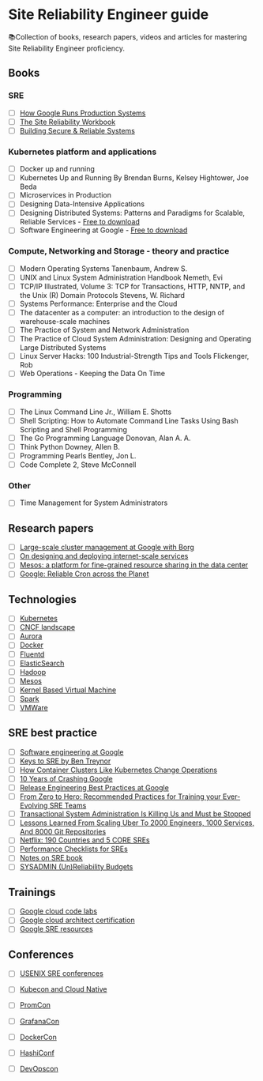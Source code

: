 # Site Reliability Engineer guide

📚Collection of books, research papers, videos and articles for mastering Site Reliability Engineer proficiency. 

## Books

### SRE

- [ ] [How Google Runs Production Systems](https://sre.google/sre-book/table-of-contents/)
- [ ] [The Site Reliability Workbook](https://sre.google/workbook/table-of-contents/)
- [ ] [Building Secure & Reliable Systems](https://google.github.io/building-secure-and-reliable-systems/raw/toc.html)

### Kubernetes platform and applications

- [ ] Docker up and running
- [ ] Kubernetes Up and Running By Brendan Burns, Kelsey Hightower, Joe Beda 
- [ ] Microservices in Production
- [ ] Designing Data-Intensive Applications
- [ ] Designing Distributed Systems: Patterns and Paradigms for Scalable, Reliable Services - [Free to download](https://azure.microsoft.com/en-us/resources/designing-distributed-systems/en-us/)
- [ ] Software Engineering at Google - [Free to download](https://abseil.io/resources/swe-book)

### Compute, Networking and Storage - theory and practice

- [ ] Modern Operating Systems Tanenbaum, Andrew S.
- [ ] UNIX and Linux System Administration Handbook Nemeth, Evi
- [ ] TCP/IP Illustrated, Volume 3: TCP for Transactions, HTTP, NNTP, and the Unix (R) Domain Protocols Stevens, W. Richard
- [ ] Systems Performance: Enterprise and the Cloud
- [ ] The datacenter as a computer: an introduction to the design of warehouse-scale machines
- [ ] The Practice of System and Network Administration
- [ ] The Practice of Cloud System Administration: Designing and Operating Large Distributed Systems
- [ ] Linux Server Hacks: 100 Industrial-Strength Tips and Tools Flickenger, Rob
- [ ] Web Operations - Keeping the Data On Time

### Programming

- [ ] The Linux Command Line Jr., William E. Shotts
- [ ] Shell Scripting: How to Automate Command Line Tasks Using Bash Scripting and Shell Programming
- [ ] The Go Programming Language Donovan, Alan A. A.
- [ ] Think Python Downey, Allen B. 
- [ ] Programming Pearls Bentley, Jon L.
- [ ] Code Complete 2, Steve McConnell

### Other

- [ ] Time Management for System Administrators

## Research papers

- [ ] [Large-scale cluster management at Google with Borg](http://static.googleusercontent.com/media/research.google.com/en//pubs/archive/43438.pdf)
- [ ] [On designing and deploying internet-scale services](https://www.usenix.org/legacy/event/lisa07/tech/full_papers/hamilton/hamilton_html/)
- [ ] [Mesos: a platform for fine-grained resource sharing in the data center](https://cs.stanford.edu/~matei/papers/2011/nsdi_mesos.pdf)
- [ ] [Google: Reliable Cron across the Planet](https://queue.acm.org/detail.cfm?id=2745840)

## Technologies

- [ ] [Kubernetes](http://kubernetes.io)
- [ ] [CNCF landscape](https://landscape.cncf.io/)
- [ ] [Aurora](http://aurora.apache.org/)
- [ ] [Docker](https://docs.docker.com/)
- [ ] [Fluentd](http://www.fluentd.org/)
- [ ] [ElasticSearch](https://www.elastic.co/products/elasticsearch)
- [ ] [Hadoop](http://hadoop.apache.org/)
- [ ] [Mesos](http://mesos.apache.org/)
- [ ] [Kernel Based Virtual Machine](http://www.linux-kvm.org/page/Documents)
- [ ] [Spark](http://spark.apache.org/)
- [ ] [VMWare](http://www.vmware.com/products/vcloud-suite.html)

## SRE best practice

- [ ] [Software engineering at Google](https://github.com/vorozhko/site-reliability-engineer-guide/blob/master/software-engeneering-at-google.pdf)
- [ ] [Keys to SRE by Ben Treynor](https://www.usenix.org/conference/srecon14/technical-sessions/presentation/keys-sre)
- [ ] [How Container Clusters Like Kubernetes Change Operations](https://www.usenix.org/conference/srecon15europe/program/presentation/burns)
- [ ] [10 Years of Crashing Google](https://www.usenix.org/conference/lisa15/conference-program/presentation/krishnan)
- [ ] [Release Engineering Best Practices at Google](https://www.usenix.org/conference/lisa15/conference-program/presentation/mcnutt)
- [ ] [From Zero to Hero: Recommended Practices for Training your Ever-Evolving SRE Teams](https://www.usenix.org/conference/srecon15/program/presentation/widdowson)
- [ ] [Transactional System Administration Is Killing Us and Must be Stopped](https://www.usenix.org/conference/lisa15/conference-program/presentation/limoncelli)
- [ ] [Lessons Learned From Scaling Uber To 2000 Engineers, 1000 Services, And 8000 Git Repositories](http://highscalability.com/blog/2016/10/12/lessons-learned-from-scaling-uber-to-2000-engineers-1000-ser.html)
- [ ] [Netflix: 190 Countries and 5 CORE SREs](https://www.usenix.org/conference/srecon16/program/presentation/horowitz)
- [ ] [Performance Checklists for SREs](https://www.usenix.org/conference/srecon16/program/presentation/gregg)
- [ ] [Notes on SRE book](http://danluu.com/google-sre-book/)
- [ ] [SYSADMIN (Un)Reliability Budgets](https://www.usenix.org/system/files/login/articles/login_aug15_06_roth.pdf)

## Trainings
- [ ] [Google cloud code labs](https://codelabs.developers.google.com/?cat=Cloud)
- [ ] [Google cloud architect certification](https://cloud.google.com/certification/cloud-architect)
- [ ] [Google SRE resources](https://landing.google.com/sre/resources.html)

## Conferences

- [ ] [USENIX SRE conferences](https://www.usenix.org/srecon)
- [ ] [Kubecon and Cloud Native](https://www.cncf.io/events/)
- [ ] [PromCon](https://promcon.io/2021-online/)
- [ ] [GrafanaCon](https://grafana.com/about/events/)
- [ ] [DockerCon](https://www.docker.com/dockercon-live/2021)
- [ ] [HashiConf](https://hashiconf.com/)
- [ ] [DevOpscon](https://devopscon.io)





